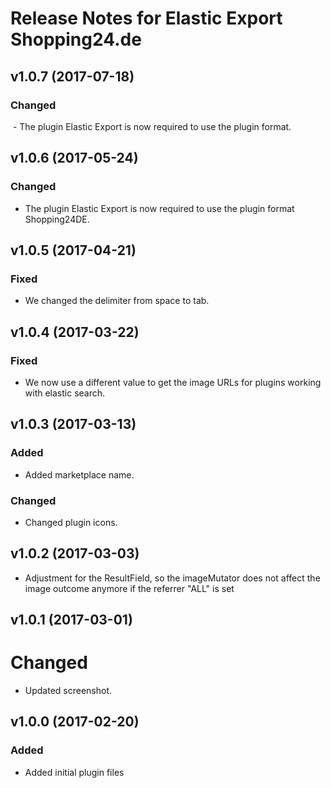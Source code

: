 # Release Notes for Elastic Export Shopping24.de

## v1.0.7 (2017-07-18)

### Changed
 - The plugin Elastic Export is now required to use the plugin format.

## v1.0.6 (2017-05-24)

### Changed
- The plugin Elastic Export is now required to use the plugin format Shopping24DE.

## v1.0.5 (2017-04-21)

### Fixed
- We changed the delimiter from space to tab.

## v1.0.4 (2017-03-22)

### Fixed
- We now use a different value to get the image URLs for plugins working with elastic search.

## v1.0.3 (2017-03-13)

### Added
- Added marketplace name.

### Changed
- Changed plugin icons.

## v1.0.2 (2017-03-03)
- Adjustment for the ResultField, so the imageMutator does not affect the image outcome anymore if the referrer "ALL" is set

## v1.0.1 (2017-03-01)

# Changed
- Updated screenshot.

## v1.0.0 (2017-02-20)
 
### Added
- Added initial plugin files